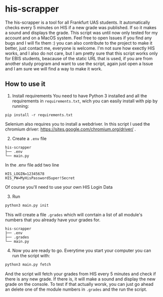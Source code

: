# his-scrapper

The his-scrapper is a tool for all Frankfurt UAS students. It automatically checks every 5 minutes on HIS if a new grade was published. If so it makes a sound and displays the grade. This script was until now only tested for my account and on a MacOS system. Feel free to open Issues if you find any bugs and I will fix them :) you can also contribute to the project to make it better, just contact me, everyone is welcome. I'm not sure how exectly HIS works, and I also do not care, but I am pretty sure that this script works only for EBIS students, beacause of the static URL that is used, if you are from another study program and want to use the script, again just open a Issue and I am sure we will find a way to make it work. 

## How to use it

1) Install requirements
You need to have Python 3 installed and all the requirements in `requirements.txt`, wich you can easily install with pip by running: 
```
pip install -r requirements.txt
```
Selenium also requires you to install a webdriver. In this script I used the chromium driver: https://sites.google.com/chromium.org/driver/ .

2) Create a `.env` file
```
his-scrapper
├── .env
└── main.py
```

In the .env file add two line
```
HIS_LOGIN=12345678
HIS_PW=MyHisPasswordSuper!Secret
```
Of course you'll need to use your own HIS Login Data

3) Run 
```bash
python3 main.py init
```

This will create a file `.grades` which will conrtain a list of all module's numbers that you already have your grades for. 
```
his-scrapper
├── .env
├── .grades
└── main.py
```
4) Now you are ready to go. Everytime you start your computer you can run the script with:
```bash
python3 main.py fetch
```
And the script will fetch your grades from HIS every 5 minutes and check if there is any new grade. If there is, it will make a sound and display the new grade on the console. To test if that actually worsk, you can just go ahead an delete one of the module numbers in `.grades` and the run the script.

